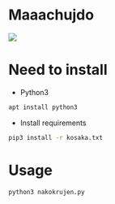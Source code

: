 # Maaachujdo

![](https://github.com/nu11secur1ty/SSTC-HTTPS-hijack-login-credentials/blob/master/Maachujdo/Maachujdoinepita/logo/sniffing-python-yeahhub.jpg)

# Need to install
- Python3
```bash
apt install python3
```
- Install requirements

```bash
pip3 install -r kosaka.txt
```

# Usage
```
python3 nakokrujen.py
```
```bash
